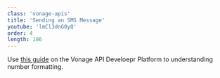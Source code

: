 ```yaml
---
class: 'vonage-apis'
title: 'Sending an SMS Message'
youtube: 'lmCl3dnG0yQ'
order: 4
length: 186
---
```


Use [this guide](https://developer.nexmo.com/voice/voice-api/guides/numbers) on the Vonage API Develoepr Platform to understanding number formatting.
